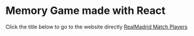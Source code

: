 # Memory Game made with React

Click the title below to go to the website directly
[RealMadrid Match Players](https://memory-game-vas.netlify.app/)
